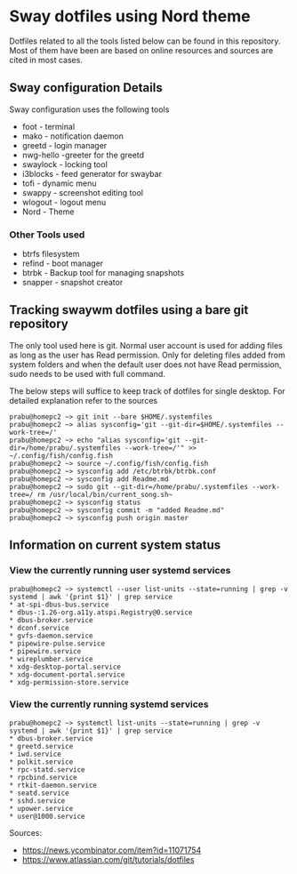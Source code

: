# Sway dotfiles using Nord theme

Dotfiles related to all the tools listed below can be found in this repository. Most of them have been are based on online resources and sources are cited in most cases.

## Sway configuration Details

Sway configuration uses the following tools
* foot - terminal
* mako - notification daemon
* greetd - login manager
* nwg-hello -greeter for the greetd
* swaylock - locking tool
* i3blocks - feed generator for swaybar
* tofi - dynamic menu
* swappy - screenshot editing tool
* wlogout - logout menu
* Nord - Theme

### Other Tools used
* btrfs filesystem 
* refind - boot manager
* btrbk - Backup tool for managing snapshots
* snapper - snapshot creator

## Tracking swaywm dotfiles using a bare git repository 

The only tool used here is git. Normal user account is used for adding files as long as the user has Read permission. Only for deleting files added from system folders and when the default user does not have Read permission, sudo needs to be used with full command.


The below steps will suffice to keep track of dotfiles for single desktop. For detailed explanation refer to the sources

```
prabu@homepc2 ~> git init --bare $HOME/.systemfiles
prabu@homepc2 ~> alias sysconfig='git --git-dir=$HOME/.systemfiles --work-tree=/'
prabu@homepc2 ~> echo "alias sysconfig='git --git-dir=/home/prabu/.systemfiles --work-tree=/'" >> ~/.config/fish/config.fish
prabu@homepc2 ~> source ~/.config/fish/config.fish
prabu@homepc2 ~> sysconfig add /etc/btrbk/btrbk.conf
prabu@homepc2 ~> sysconfig add Readme.md
prabu@homepc2 ~> sudo git --git-dir=/home/prabu/.systemfiles --work-tree=/ rm /usr/local/bin/current_song.sh~
prabu@homepc2 ~> sysconfig status
prabu@homepc2 ~> sysconfig commit -m "added Readme.md"
prabu@homepc2 ~> sysconfig push origin master
```
## Information on current system status
### View the currently running user systemd services 
```
prabu@homepc2 ~> systemctl --user list-units --state=running | grep -v systemd | awk '{print $1}' | grep service
* at-spi-dbus-bus.service
* dbus-:1.26-org.a11y.atspi.Registry@0.service
* dbus-broker.service
* dconf.service
* gvfs-daemon.service
* pipewire-pulse.service
* pipewire.service
* wireplumber.service
* xdg-desktop-portal.service
* xdg-document-portal.service
* xdg-permission-store.service
```
### View the currently running systemd services 
```
prabu@homepc2 ~> systemctl list-units --state=running | grep -v systemd | awk '{print $1}' | grep service
* dbus-broker.service
* greetd.service
* iwd.service
* polkit.service
* rpc-statd.service
* rpcbind.service
* rtkit-daemon.service
* seatd.service
* sshd.service
* upower.service
* user@1000.service
```
Sources:
* https://news.ycombinator.com/item?id=11071754
* https://www.atlassian.com/git/tutorials/dotfiles

